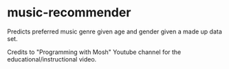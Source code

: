 # music-recommender
Predicts preferred music genre given age and gender given a made up data set. 

Credits to "Programming with Mosh" Youtube channel for the educational/instructional video.
